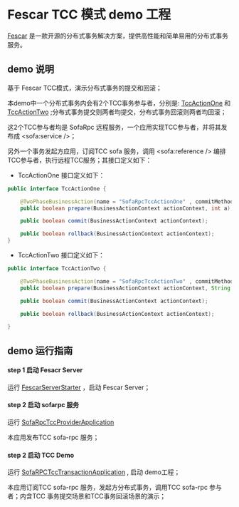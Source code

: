 # Fescar TCC 模式 demo 工程


[Fescar](https://github.com/alibaba/fescar) 是一款开源的分布式事务解决方案，提供高性能和简单易用的分布式事务服务。   


## demo 说明

基于 Fescar TCC模式，演示分布式事务的提交和回滚；

本demo中一个分布式事务内会有2个TCC事务参与者，分别是: [TccActionOne](https://github.com/fescar-group/fescar-samples/tcc/sofarpc-tcc-sample/src/main/java/com/alibaba/fescar/samples/tcc/sofarpc/action/TccActionOne.java) 和 [TccActionTwo](https://github.com/fescar-group/fescar-samples/tcc/sofarpc-tcc-sample/src/main/java/com/alibaba/fescar/samples/tcc/sofarpc/action/TccActionTwo.java) ;分布式事务提交则两者均提交，分布式事务回滚则两者均回滚；

这2个TCC参与者均是 SofaRpc 远程服务，一个应用实现TCC参与者，并将其发布成 <sofa:service />；

另外一个事务发起方应用，订阅TCC sofa 服务，调用 <sofa:reference /> 编排TCC参与者，执行远程TCC服务；其接口定义如下：

- TccActionOne 接口定义如下：

```java
public interface TccActionOne {

    @TwoPhaseBusinessAction(name = "SofaRpcTccActionOne" , commitMethod = "commit", rollbackMethod = "rollback")
    public boolean prepare(BusinessActionContext actionContext, int a);

    public boolean commit(BusinessActionContext actionContext);

    public boolean rollback(BusinessActionContext actionContext);
}
```


- TccActionTwo 接口定义如下：

```java
public interface TccActionTwo {

    @TwoPhaseBusinessAction(name = "SofaRpcTccActionTwo" , commitMethod = "commit", rollbackMethod = "rollback")
    public boolean prepare(BusinessActionContext actionContext, String b);

    public boolean commit(BusinessActionContext actionContext);

    public boolean rollback(BusinessActionContext actionContext);

}
```


## demo 运行指南

#### step 1 启动 Fesacr Server

运行 [FescarServerStarter](https://github.com/fescar-group/fescar-samples/tcc/sofarpc-tcc-sample/src/test/java/com/alibaba/fescar/samples/tcc/server/FescarServerStarter.java) ，启动 Fescar Server；


#### step 2 启动 sofarpc 服务

运行 [SofaRpcTccProviderApplication](https://github.com/fescar-group/fescar-samples/tcc/sofarpc-tcc-sample/src/test/java/com/alibaba/fescar/samples/tcc/provider/SofaRpcTccProviderApplication.java)

本应用发布TCC sofa-rpc 服务；

#### step 2 启动 TCC Demo

运行 [SofaRPCTccTransactionApplication](https://github.com/fescar-group/fescar-samples/tcc/sofarpc-tcc-sample/src/main/java/com/alibaba/fescar/samples/tcc/sofarpc/starter/SofaRPCTccTransactionApplication.java) , 启动 demo工程；

本应用订阅TCC sofa-rpc 服务，发起方分布式事务，调用TCC sofa-rpc 参与者；内含TCC 事务提交场景和TCC事务回滚场景的演示；